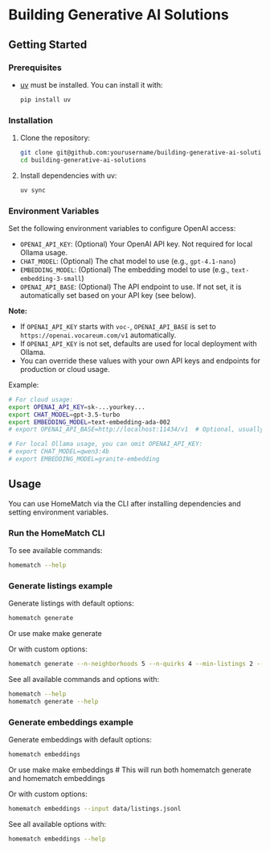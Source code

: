 # Building Generative AI Solutions

## Getting Started

### Prerequisites
- [uv](https://github.com/astral-sh/uv) must be installed. You can install it with:
  ```sh
  pip install uv
  ```

### Installation
1. Clone the repository:
   ```sh
   git clone git@github.com:yourusername/building-generative-ai-solutions.git
   cd building-generative-ai-solutions
   ```
2. Install dependencies with uv:
   ```sh
   uv sync
   ```

### Environment Variables
Set the following environment variables to configure OpenAI access:
- `OPENAI_API_KEY`: (Optional) Your OpenAI API key. Not required for local Ollama usage.
- `CHAT_MODEL`: (Optional) The chat model to use (e.g., `gpt-4.1-nano`)
- `EMBEDDING_MODEL`: (Optional) The embedding model to use (e.g., `text-embedding-3-small`)
- `OPENAI_API_BASE`: (Optional) The API endpoint to use. If not set, it is automatically set based on your API key (see below).

**Note:**
- If `OPENAI_API_KEY` starts with `voc-`, `OPENAI_API_BASE` is set to `https://openai.vocareum.com/v1` automatically.
- If `OPENAI_API_KEY` is not set, defaults are used for local deployment with Ollama.
- You can override these values with your own API keys and endpoints for production or cloud usage.

Example:
```sh
# For cloud usage:
export OPENAI_API_KEY=sk-...yourkey...
export CHAT_MODEL=gpt-3.5-turbo
export EMBEDDING_MODEL=text-embedding-ada-002
# export OPENAI_API_BASE=http://localhost:11434/v1  # Optional, usually not needed

# For local Ollama usage, you can omit OPENAI_API_KEY:
# export CHAT_MODEL=qwen3:4b
# export EMBEDDING_MODEL=granite-embedding
```

## Usage

You can use HomeMatch via the CLI after installing dependencies and setting environment variables.

### Run the HomeMatch CLI

To see available commands:
```sh
homematch --help
```

### Generate listings example

Generate listings with default options:
```sh
homematch generate
```
Or use make
make generate

Or with custom options:
```sh
homematch generate --n-neighborhoods 5 --n-quirks 4 --min-listings 2 --max-listings 10 --output data/listings.jsonl
```

See all available commands and options with:
```sh
homematch --help
homematch generate --help
```

### Generate embeddings example

Generate embeddings with default options:
```sh
homematch embeddings
```
Or use make
make embeddings  # This will run both homematch generate and homematch embeddings

Or with custom options:
```sh
homematch embeddings --input data/listings.jsonl
```

See all available options with:
```sh
homematch embeddings --help
```
